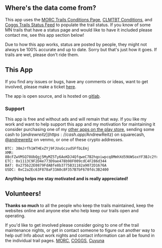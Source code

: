 ## Where's the data come from?

This app uses the [MORC Trails Conditions Page](https://trails.morcmtb.org/),
[CLMTBT Conditions](https://www.cuyunalakesmtb.com/currentconditions), and 
[Coggs Trails Status Feed](https://www.coggs.com/trail-feed-twitter) to populate the trail status. If you 
know of some MN trails that have a status page and would like to have it included please contact me,
see this app section below!

Due to how this app works, status are posted by people, they might not always be 100% accurate and up to date. 
Sorry but that's just how it goes. If trails are wet, please don't ride them.

## This App

If you find any issues or bugs, have any comments or ideas, want to get involved, please make a ticket
[here](https://gitlab.com/andrew.reitz/mn-trail-conditions-app/-/issues).

The app is open source, and is hosted on [gitlab](https://gitlab.com/andrew.reitz/mn-trail-conditions-app/).

### Support

This app is free and without ads and will remain that way. If you like my work and want to help support
this app and my motivation for maintaining it consider purchasing one of my
[other apps on the play store](https://play.google.com/store/apps/developer?id=Andrew+Reitz),
sending some cash to [$andrewreitz](https://cash.app/$AndrewReitz) on squarecash,
[@andrewreitz](https://www.venmo.com/andrewreitz) on venmo, or one of these crypto addresses.

```
BTC: 38mJrfh1WTHExZYj9FJUuGczudSFfbLEmj
XMR: 8BcFZwVMSQ78UbQgj5MyMZ5Ty6AoKDJ4QfqweC7B2hqoiwpcq8MmhXd59UWSoxYF3BJc2Yr73GutgJq1VR39SwajCFNepXm
ETC: 0x1113C9F2D4e773D9ae478b98F009cdC4F286d344
BAT: 0x275b22E0879FdABfe8b3775B31182a9072D1676A
USDC: 0xC2a2Ec63F878aF33A0c8F357B7bF670fdc3B2400
```

**Anything helps me stay motivated and is really appreciated!**


## Volunteers!

**Thanks so much** to all the people who keep the trails maintained, keep the websites online and
anyone else who help keep our trails open and operating.

If you'd like to get involved please consider going to one of the trail maintenance nights,
or get in contact someone to figure out another way to help out! Info about work nights and
contact information can all be found in the individual trail pages. [MORC](http://www.morcmtb.org/trail/), 
[COGGS](https://www.coggs.com/volunteer), [Cuyuna](https://www.cuyunalakesmtb.com/) 

